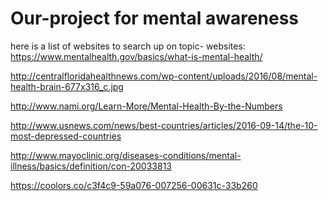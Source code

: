 # Our-project for mental awareness
here is a list of websites to search up on topic-
websites:
https://www.mentalhealth.gov/basics/what-is-mental-health/

http://centralfloridahealthnews.com/wp-content/uploads/2016/08/mental-health-brain-677x316_c.jpg

http://www.nami.org/Learn-More/Mental-Health-By-the-Numbers

http://www.usnews.com/news/best-countries/articles/2016-09-14/the-10-most-depressed-countries

http://www.mayoclinic.org/diseases-conditions/mental-illness/basics/definition/con-20033813

https://coolors.co/c3f4c9-59a076-007256-00631c-33b260
